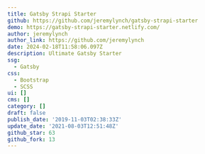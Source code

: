 ```yaml
---
title: Gatsby Strapi Starter
github: https://github.com/jeremylynch/gatsby-strapi-starter
demo: https://gatsby-strapi-starter.netlify.com/
author: jeremylynch
author_link: https://github.com/jeremylynch
date: 2024-02-18T11:58:06.097Z
description: Ultimate Gatsby Starter
ssg:
  - Gatsby
css:
  - Bootstrap
  - SCSS
ui: []
cms: []
category: []
draft: false
publish_date: '2019-11-03T02:38:33Z'
update_date: '2021-08-03T12:51:48Z'
github_star: 63
github_fork: 13
---
```

